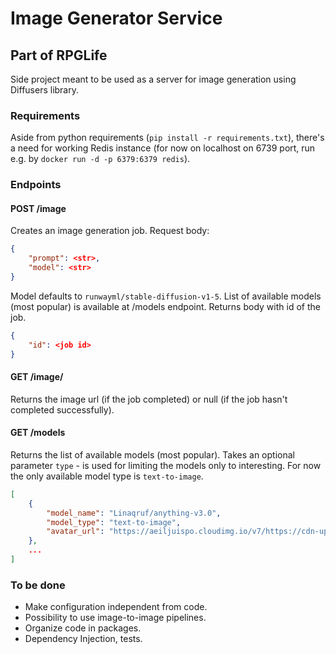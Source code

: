 # Image Generator Service

## Part of RPGLife

Side project meant to be used as a server for image generation using Diffusers library.

### Requirements
Aside from python requirements (`pip install -r requirements.txt`), there's a need for working Redis instance (for now on localhost on 6739 port, run e.g. by `docker run -d -p 6379:6379 redis`).

### Endpoints
#### POST /image
Creates an image generation job. Request body:
```json
{
    "prompt": <str>,
    "model": <str>
}
```
Model defaults to `runwayml/stable-diffusion-v1-5`. List of available models (most popular) is available at /models endpoint.
Returns body with id of the job.
```json
{
    "id": <job id>
}
```

#### GET /image/<job id>
Returns the image url (if the job completed) or null (if the job hasn't completed successfully).

#### GET /models
Returns the list of available models (most popular). Takes an optional parameter `type` - is used for limiting the models only to interesting. For now 
the only available model type is `text-to-image`.
```json
[
    {
        "model_name": "Linaqruf/anything-v3.0",
        "model_type": "text-to-image",
        "avatar_url": "https://aeiljuispo.cloudimg.io/v7/https://cdn-uploads.huggingface.co/production/uploads/6365c8dbf31ef76df4042821/WUeQo7JcoMfrjz80XI-FN.png?w=200&h=200&f=face"
    },
    ...
]
```

### To be done
* Make configuration independent from code.
* Possibility to use image-to-image pipelines.
* Organize code in packages.
* Dependency Injection, tests.
